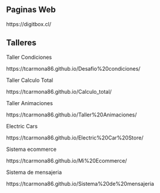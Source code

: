 <h2>Paginas Web</h2>

<p>https://digitbox.cl/</p>


<h2>Talleres</h2>

<p>Taller Condiciones</p>
<p>https://tcarmona86.github.io/Desafio%20condiciones/</p>

<p>Taller Calculo Total</p>
<p>https://tcarmona86.github.io/Calculo_total/</p>

<p>Taller Animaciones</p>
<p>https://tcarmona86.github.io/Taller%20Animaciones/</p>


<p>Electric Cars<p>
<p>https://tcarmona86.github.io/Electric%20Car%20Store/</p>

<P>Sistema ecommerce<p>
<p>https://tcarmona86.github.io/Mi%20Ecommerce/</p>

<p>Sistema de mensajeria</p>
<p>https://tcarmona86.github.io/Sistema%20de%20mensajeria</p>
